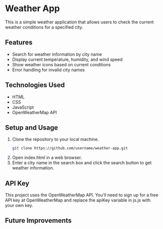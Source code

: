 # Weather App

This is a simple weather application that allows users to check the current weather conditions for a specified city.

## Features
- Search for weather information by city name
- Display current temperature, humidity, and wind speed
- Show weather icons based on current conditions
- Error handling for invalid city names

## Technologies Used
- HTML
- CSS
- JavaScript
- OpenWeatherMap API

## Setup and Usage
1. Clone the repository to your local machine.
   ```bash
   git clone https://github.com/username/weather-app.git
2. Open index.html in a web browser.
3. Enter a city name in the search box and click the search button to get weather information.

## API Key
This project uses the OpenWeatherMap API. You'll need to sign up for a free API key at OpenWeatherMap and replace the apiKey variable in js.js with your own key.

## Future Improvements
